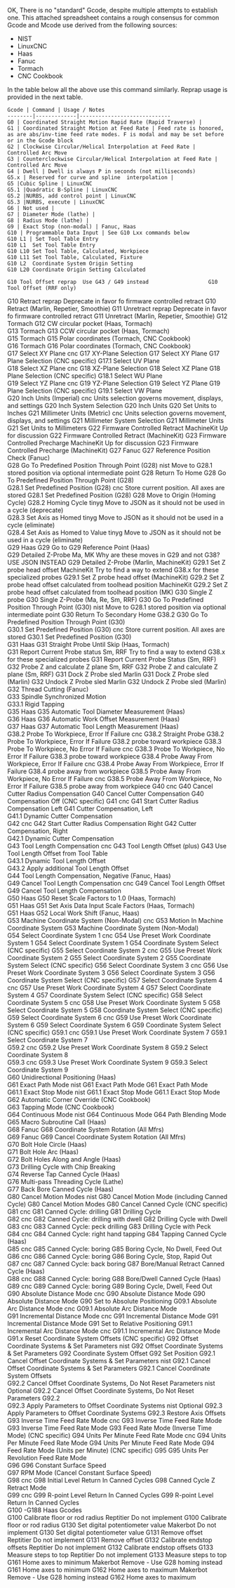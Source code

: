 OK, There is no "standard" Gcode, despite multiple attempts to establish one. This attached spreadsheet contains a rough consensus for common Gcode and Mcode use derived from the following sources:

- NIST
- LinuxCNC
- Haas 
- Fanuc
- Tormach
- CNC Cookbook

In the table below all the above use this command similarly. Reprap usage is provided in the next table.

	Gcode | Command | Usage / Notes
	--------|-------------|-----------------------------
	G0 | Coordinated Straight Motion Rapid Rate (Rapid Traverse) | 
	G1 | Coordinated Straight Motion at Feed Rate | Feed rate is honored, as are abs/inv-time feed rate modes. F is modal and may be set before or in the Gcode block
	G2 | Clockwise Circular/Helical Interpolation at Feed Rate | Controlled Arc Move
	G3 | Counterclockwise Circular/Helical Interpolation at Feed Rate | Controlled Arc Move
	G4 | Dwell | Dwell is always P in seconds (not milliseconds)
	G5.x | Reserved for curve and spline  interpolation |
	G5 |Cubic Spline | LinuxCNC
	G5.1 |Quadratic B-Spline | LinuxCNC
	G5.2 |NURBS, add control point | LinuxCNC
	G5.3 |NURBS, execute | LinuxCNC
	G6 | Not used |
	G7 | Diameter Mode (lathe) |
	G8 | Radius Mode (lathe) |
	G9 | Exact Stop (non-modal) | Fanuc, Haas
	G10 | Programmable Data Input | See G10 Lxx commands below
	G10 L1 | Set Tool Table Entry 
	G10 L1	Set Tool Table Entry		
	G10 L10	Set Tool Table, Calculated, Workpiece		
	G10 L11	Set Tool Table, Calculated, Fixture		
	G10 L2	Coordinate System Origin Setting
	G10 L20	Coordinate Origin Setting Calculated

	G10	Tool Offset	reprap	Use G43 / G49 instead					G10	Tool Offset (RRF only)
G10	Retract	reprap	Deprecate in favor fo firmware controlled retract					G10	Retract (Marlin, Repetier, Smoothie)
G11	Unretract	reprap	Deprecate in favor fo firmware controlled retract					G11	Unretract (Marlin, Repetier, Smoothie)
G12	<reserved>	Tormach				G12	CW circular pocket (Haas, Tormach)		
G13	<reserved>	Tormach				G13	CCW circular pocket (Haas, Tormach)		
G15	<reserved>	Tormach				G15	Polar coordinates (Tormach, CNC Cookbook)		
G16	<reserved>	Tormach				G16	Polar coordinates (Tormach, CNC Cookbook)		
G17	Select XY Plane	cnc		G17	XY-Plane Selection	G17	Select XY Plane	G17	Plane Selection (CNC specific)
						G17.1	Select UV Plane		
G18	Select XZ Plane	cnc		G18	XZ-Plane Selection	G18	Select XZ Plane	G18	Plane Selection (CNC specific)
						G18.1	Select WU Plane		
G19	Select YZ Plane	cnc		G19	YZ-Plane Selection	G19	Select YZ Plane	G19	Plane Selection (CNC specific)
						G19.1	Select VW Plane		
G20	Inch Units (Imperial)	cnc	Units selection governs movement, displays, and settings	G20	Inch System Selection	G20	Inch Units	G20	Set Units to Inches
G21	Millimeter Units (Metric)	cnc	Units selection governs movement, displays, and settings	G21	Millimeter System Selection	G21	Millimeter Units	G21	Set Units to Millimeters
G22	Firmware Controlled Retract	MachineKit	Up for discussion					G22	Firmware Controlled Retract (MachineKit)
G23	Firmware Controlled Precharge	MachineKit	Up for discussion					G23	Firmware Controlled Precharge (MachineKit)
G27	<reserved>	Fanuc				G27	Reference Position Check (Fanuc)		
G28	Go To Predefined Position Through Point (G28)	nist	Move to G28.1 stored position via optional intermediate point	G28	Return To Home	G28	Go To Predefined Position Through Point (G28)		
G28.1	Set Predefined Position (G28)	cnc	Store current position. All axes are stored			G28.1	Set Predefined Position (G28)	G28	Move to Origin (Homing Cycle)
G28.2	Homing Cycle	tinyg	Move to JSON as it should not be used in a cycle (deprecate)						
G28.3	Set Axis as Homed	tinyg	Move to JSON as it should not be used in a cycle (eliminate)						
G28.4 	Set Axis as Homed to Value	tinyg	Move to JSON as it should not be used in a cycle (eliminate)						
G29	<reserved>	Haas				G29	Go to G29 Reference Point (Haas)		
G29	Detailed Z-Probe	Ma, MK	Why are these moves in G29 and not G38? USE JSON INSTEAD					G29	Detailed Z-Probe (Marlin, MachineKit)
G29.1	Set Z probe head offset	MachineKit	Try to find a way to extend G38.x for these specialized probes					G29.1	Set Z probe head offset (MachineKit)
G29.2	Set Z probe head offset calculated from toolhead position	MachineKit						G29.2	Set Z probe head offset calculated from toolhead position (MK)
G30	Single Z probe							G30	Single Z-Probe (Ma, Re, Sm, RRF)
G30	Go To Predefined Position Through Point (G30)	nist	Move to G28.1 stored position via optional intermediate point	G30	Return To Secondary Home G38.2	G30	Go To Predefined Position Through Point (G30)		
G30.1	Set Predefined Position (G30)	cnc	Store current position. All axes are stored			G30.1	Set Predefined Position (G30)		
G31	<reserved>	Haas				G31	Straight Probe Until Skip (Haas, Tormach)		
G31	Report Current Probe status	Sm, RRF	Try to find a way to extend G38.x for these specialized probes					G31	Report Current Probe Status (Sm, RRF)
G32	Probe Z and calculate Z plane	Sm, RRF						G32	Probe Z and calculate Z plane (Sm, RRF)
G31	Dock Z Probe sled	Marlin						G31	Dock Z Probe sled (Marlin)
G32	Undock Z Probe sled	Marlin						G32	Undock Z Probe sled (Marlin)
						G32	Thread Cutting (Fanuc)		
						G33	Spindle Synchronized Motion		
						G33.1	Rigid Tapping		
G35	<reserved>	Haas				G35	Automatic Tool Diameter Measurement (Haas)		
G36	<reserved>	Haas				G36	Automatic Work Offset Measurement (Haas)		
G37	<reserved>	Haas				G37	Automatic Tool Length Measurement (Haas)		
G38.2	Probe To Workpiece, Error If Failure	cnc		G38.2	Straight Probe	G38.2	Probe To Workpiece, Error If Failure	G38.2	probe toward workpiece
G38.3	Probe To Workpiece, No Error If Failure	cnc				G38.3	Probe To Workpiece, No Error If Failure	G38.3	probe toward workpiece
G38.4	Probe Away From Workpiece, Error If Failure	cnc				G38.4	Probe Away From Workpiece, Error If Failure	G38.4	probe away from workpiece
G38.5	Probe Away From Workpiece, No Error If Failure	cnc				G38.5	Probe Away From Workpiece, No Error If Failure	G38.5	probe away from workpiece
G40	<reserved>	cnc		G40	Cancel Cutter Radius Compensation	G40	Cancel Cutter Compensation	G40	Compensation Off (CNC specific)
G41	<reserved>	cnc		G41	Start Cutter Radius Compensation Left	G41	Cutter Compensation, Left		
						G41.1	Dynamic Cutter Compensation		
G42	<reserved>	cnc		G42	Start Cutter Radius Compensation Right	G42	Cutter Compensation, Right		
						G42.1	Dynamic Cutter Compensation		
G43	Tool Length Compensation	cnc		G43	Tool Length Offset (plus)	G43	Use Tool Length Offset from Tool Table		
						G43.1	Dynamic Tool Length Offset		
						G43.2	Apply additional Tool Length Offset		
						G44	Tool Length Compensation, Negative (Fanuc, Haas)		
G49	Cancel Tool Length Compensation	cnc		G49	Cancel Tool Length Offset	G49	Cancel Tool Length Compensation		
G50	<reserved>	Haas				G50	Reset Scale Factors to 1.0 (Haas, Tormach)		
G51	<reserved>	Haas				G51	Set Axis Data Input Scale Factors (Haas, Tormach)		
G51	<reserved>	Haas				G52	Local Work Shift (Fanuc, Haas)		
G53	Machine Coordinate System (Non-Modal)	cnc		G53	Motion In Machine Coordinate System	G53	Machine Coordinate System (Non-Modal)		
G54	Select Coordinate System 1	cnc		G54	Use Preset Work Coordinate System 1	G54	Select Coordinate System 1	G54	Coordinate System Select (CNC specific)
G55	Select Coordinate System 2	cnc		G55	Use Preset Work Coordinate System 2	G55	Select Coordinate System 2	G55	Coordinate System Select (CNC specific)
G56	Select Coordinate System 3	cnc		G56	Use Preset Work Coordinate System 3	G56	Select Coordinate System 3	G56	Coordinate System Select (CNC specific)
G57	Select Coordinate System 4	cnc		G57	Use Preset Work Coordinate System 4	G57	Select Coordinate System 4	G57	Coordinate System Select (CNC specific)
G58	Select Coordinate System 5	cnc		G58	Use Preset Work Coordinate System 5	G58	Select Coordinate System 5	G58	Coordinate System Select (CNC specific)
G59	Select Coordinate System 6	cnc		G59	Use Preset Work Coordinate System 6	G59	Select Coordinate System 6	G59	Coordinate System Select (CNC specific)
G59.1	<reserved>	cnc		G59.1	Use Preset Work Coordinate System 7	G59.1	Select Coordinate System 7		
G59.2	<reserved>	cnc		G59.2	Use Preset Work Coordinate System 8	G59.2	Select Coordinate System 8		
G59.3	<reserved>	cnc		G59.3	Use Preset Work Coordinate System 9	G59.3	Select Coordinate System 9		
						G60	Unidirectional Positioning (Haas)		
G61	Exact Path Mode	nist		G61	Exact Path Mode	G61	Exact Path Mode		
G61.1	Exact Stop Mode	nist		G61.1	Exact Stop Mode	G61.1	Exact Stop Mode		
						G62	Automatic Corner Override (CNC Cookbook)		
						G63	Tapping Mode (CNC Cookbook)		
G64	Continuous Mode	nist		G64	Continuous Mode	G64	Path Blending Mode		
						G65	Macro Subroutine Call (Haas)		
G68	<reserved>	Fanuc				G68	Coordinate System Rotation (All Mfrs)		
G69	<reserved>	Fanuc				G69	Cancel Coordinate System Rotation (All Mfrs)		
						G70	Bolt Hole Circle (Haas)		
						G71	Bolt Hole Arc (Haas)		
						G72	Bolt Holes Along and Angle (Haas)		
						G73	Drilling Cycle with Chip Breaking		
						G74	Reverse Tap Canned Cycle (Haas)		
						G76	Multi-pass Threading Cycle (Lathe)		
						G77	Back Bore Canned Cycle (Haas)		
G80	Cancel Motion Modes	nist		G80	Cancel Motion Mode (including Canned Cycle)	G80	Cancel Motion Modes	G80	Cancel Canned Cycle (CNC specific)
G81	<reserved>	cnc		G81	Canned Cycle: drilling	G81	Drilling Cycle		
G82	<reserved>	cnc		G82	Canned Cycle: drilling with dwell	G82	Drilling Cycle with Dwell		
G83	<reserved>	cnc		G83	Canned Cycle: peck drilling	G83	Drilling Cycle with Peck		
G84	<reserved>	cnc		G84	Canned Cycle: right hand tapping	G84	Tapping Canned Cycle (Haas)		
G85	<reserved>	cnc		G85	Canned Cycle: boring	G85	Boring Cycle, No Dwell, Feed Out		
G86	<reserved>	cnc		G86	Canned Cycle: boring	G86	Boring Cycle, Stop, Rapid Out		
G87	<reserved>	cnc		G87	Canned Cycle: back boring	G87	Bore/Manual Retract Canned Cycle (Haas)		
G88	<reserved>	cnc		G88	Canned Cycle: boring	G88	Bore/Dwell Canned Cycle (Haas)		
G89	<reserved>	cnc		G89	Canned Cycle: boring	G89	Boring Cycle, Dwell, Feed Out		
G90	Absolute Distance Mode	cnc		G90	Absolute Distance Mode	G90	Absolute Distance Mode	G90	Set to Absolute Positioning
G09.1	Absolute Arc Distance Mode	cnc				G09.1	Absolute Arc Distance Mode		
G91	Incremental Distance Mode	cnc		G91	Incremental Distance Mode	G91	Incremental Distance Mode	G91	Set to Relative Positioning
G91.1	Incremental Arc Distance Mode	cnc				G91.1	Incremental Arc Distance Mode		
								G91.x	Reset Coordinate System Offsets (CNC specific)
G92	Offset Coordinate Systems & Set Parameters	nist		G92	Offset Coordinate Systems & Set Parameters	G92	Coordinate System Offset	G92	Set Position
G92.1	Cancel Offset Coordinate Systems & Set Parameters	nist		G92.1	Cancel Offset Coordinate Systems & Set Parameters	G92.1	Cancel Coordinate System Offsets		
G92.2	Cancel Offset Coordinate Systems, Do Not Reset Parameters	nist	Optional	G92.2	Cancel Offset Coordinate Systems, Do Not Reset Parameters	G92.2			
G92.3	Apply Parameters to Offset Coordinate Systems	nist	Optional	G92.3	Apply Parameters to Offset Coordinate Systems	G92.3	Restore Axis Offsets		
G93	Inverse Time Feed Rate Mode	cnc		G93	Inverse Time Feed Rate Mode	G93	Inverse Time Feed Rate Mode	G93	Feed Rate Mode (Inverse Time Mode) (CNC specific)
G94	Units Per Minute Feed Rate Mode	cnc		G94	Units Per Minute Feed Rate Mode	G94	Units Per Minute Feed Rate Mode	G94	Feed Rate Mode (Units per Minute) (CNC specific)
G95	<reserved>					G95	Units Per Revolution Feed Rate Mode		
G96	<reserved>					G96	Constant Surface Speed		
						G97	RPM Mode (Cancel Constant Surface Speed)		
G98	<reserved>	cnc		G98	Initial Level Return In Canned Cycles	G98	Canned Cycle Z Retract Mode		
G99	<reserved>	cnc		G99	R-point Level Return In Canned Cycles	G99	R-point Level Return In Canned Cycles		
						G100 -G188	Haas Gcodes		
G100	Calibrate floor or rod radius	Reptitier	Do not implement					G100	Calibrate floor or rod radius
G130	Set digital potentiometer value	Makerbot	Do not implement					G130	Set digital potentiometer value
G131	Remove offset	Reptitier	Do not implement					G131	Remove offset
G132	Calibrate endstop offsets	Reptitier	Do not implement					G132	Calibrate endstop offsets
G133	Measure steps to top	Reptitier	Do not implement					G133	Measure steps to top
G161	Home axes to minimum	Makerbot	Remove - Use G28 homing instead					G161	Home axes to minimum
G162	Home axes to maximum	Makerbot	Remove - Use G28 homing instead					G162	Home axes to maximum